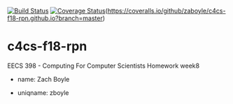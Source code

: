 [![Build Status](https://travis-ci.org/zaboyle/c4cs-f18-rpn.svg?branch=master)](https://travis-ci.org/zaboyle/c4cs-f18-rpn) [![Coverage Status](https://coveralls.io/repos/github/zaboyle/c4cs-f18-rpn/badge.svg?branch=master)](https://coveralls.io/github/zaboyle/c4cs-f18-rpn?branch=master)(https://coveralls.io/github/zaboyle/c4cs-f18-rpn.github.io?branch=master)
# c4cs-f18-rpn
EECS 398 - Computing For Computer Scientists Homework week8

* name: Zach Boyle

* uniqname: zboyle
